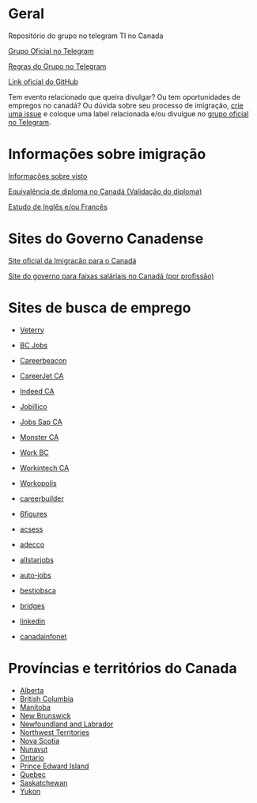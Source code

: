 # Geral
Repositório do grupo no telegram TI no Canada


[Grupo Oficial no Telegram](https://t.me/tinocanada)

[Regras do Grupo no Telegram](https://github.com/ti-no-canada/Geral/blob/master/regras-do-grupo.md)

[Link oficial do GitHub](https://github.com/ti-no-canada)

Tem evento relacionado que queira divulgar? Ou tem oportunidades de empregos no canadá? Ou dúvida sobre seu processo de imigração, 
[crie uma issue](https://github.com/ti-no-canada/Geral/issues/new) e coloque uma label relacionada e/ou divulgue no [grupo oficial no Telegram](https://t.me/tinocanada).

# Informações sobre imigração

[Informações sobre visto](https://github.com/ti-no-canada/Geral/blob/master/informacoes-gerais-sobre-visto.md)

[Equivalência de diploma no Canadá (Validação do diploma)](https://github.com/ti-no-canada/Geral/blob/master/validacao-de-diploma.md)

[Estudo de Inglês e/ou Francês](https://github.com/ti-no-canada/imigracao-para-o-canada/blob/master/dicas-de-idiomas.md)

# Sites do Governo Canadense
[Site oficial da Imigração para o Canadá](https://www.canada.ca/en/services/immigration-citizenship.html)

[Site do governo para faixas saláriais no Canadá (por profissão)](https://www.jobbank.gc.ca/explorecareers)


# Sites de busca de emprego
* [Veterry](https://www.vettery.com/)
* [BC Jobs](https://www.bcjobs.ca)
* [Careerbeacon](http://www.careerbeacon.com)
* [CareerJet CA](http://www.careerjet.ca)
* [Indeed CA](http://www.indeed.ca)
* [Jobillico](https://www.jobillico.com)
* [Jobs Sap CA](http://jobs.sap.com)
* [Monster CA](http://www.monster.ca)
* [Work BC](http://www.workbc.ca)
* [Workintech CA](https://www.workintech.ca)
* [Workopolis](http://www.workopolis.com)
* [careerbuilder](www.careerbuilder.ca)

* [6figures](www.6figures.com)
* [acsess](www.acsess.org)
* [adecco](www.adecco.ca)
* [allstarjobs](www.allstarjobs.ca)
* [auto-jobs](www.auto-jobs.ca)
* [bestjobsca](www.bestjobsca.com)
* [bridges](www.bridges.com)
* [linkedin](www.ca.linkedin.com)
* [canadainfonet](www.canadainfonet.org)

<!-- www.canadajobexpo.com
www.canadajobs.com
www.canadiancareers.com
www.canadianjobs.com
www.careego.com
www.careeraim.com
www.careerbeacon.com
www.careeredge.ca
www.careerjet.ca
www.careerkey.com
www.charityvillage.com
www.cisystems.com
www.contactpoint.ca
www.cooljobscanada.com
www.coreservicesinc.com
www.dice.com
www.directjobs.ca
www.educationcanada.com
www.eluta.ca
www.fepsearchgroup.com
www.freshgigs.ca
www.geographyjobs.ca
www.glassdoor.ca
www.gurulink.ca
www.headhuntersdirectory.com
www.helpunlimited.ca
www.higherbracket.ca
www.hirecanada.ca
www.hireimmigrants.ca
www.hodes.com
www.hrinfodesk.com
www.hunt.ca
www.ianmartin.com
www.ictc-ctic.ca
www.indeed.ca
www.inteqna.com
www.jobbank.gc.ca
www.jobforum.ca
www.jobpostcanada.com
www.jobpostings.ca
www.jobs-emplois.gc.ca
www.jobs-open.ca
www.jobs.ca
www.jobs.itworldcanada.com
www.jobshark.com
www.jobsog.com
www.jobspress.com
www.JustTechJobs.com
www.kellyservices.ca
www.mechanicshub.com
www.mediajobsearchcanada.com
www.monster.ca
www.neuvoo.ca
www.prosearchnetworkgroup.com
www.qsic.org
www.quantum.ca
www.randstad.ca
www.resumark.com
www.salesforcesearch.com
www.simplyhired.ca
www.sisystems.com
www.studentsinbusiness.ca
www.talentegg.ca
www.TechCareers.com
www.theladders.com
www.vtrac.com
www.westforcecanada.com
www.workopolis.ca
www.workopolis.com
www.wowjobs.ca
www.youhaveaproject.com
www.youth.gc.ca
 -->

# Províncias e territórios do Canada
* [Alberta](https://en.wikipedia.org/wiki/Alberta)  
* [British Columbia](https://en.wikipedia.org/wiki/British_Columbia)  
* [Manitoba](https://en.wikipedia.org/wiki/Manitoba)  
* [New Brunswick](https://en.wikipedia.org/wiki/New_Brunswick)  
* [Newfoundland and Labrador](https://en.wikipedia.org/wiki/Newfoundland_and_Labrador)  
* [Northwest Territories](https://en.wikipedia.org/wiki/Northwest_Territories)  
* [Nova Scotia](https://en.wikipedia.org/wiki/Nova_Scotia)  
* [Nunavut](https://en.wikipedia.org/wiki/Nunavut)  
* [Ontario](https://en.wikipedia.org/wiki/Ontario)  
* [Prince Edward Island](https://en.wikipedia.org/wiki/Prince_Edward_Island)  
* [Quebec](https://en.wikipedia.org/wiki/Quebec)  
* [Saskatchewan](https://en.wikipedia.org/wiki/Saskatchewan)  
* [Yukon](https://en.wikipedia.org/wiki/Yukon)

